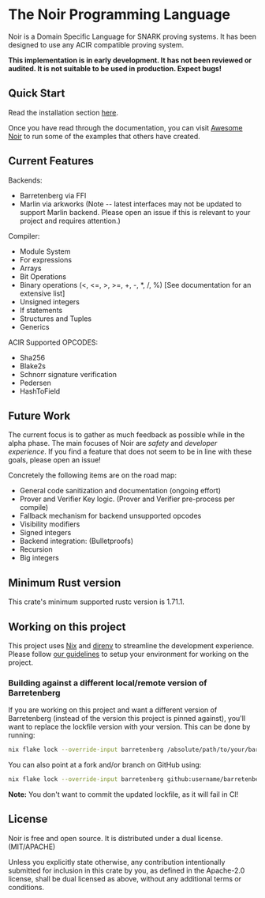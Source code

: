 # The Noir Programming Language

Noir is a Domain Specific Language for SNARK proving systems. It has been designed to use any ACIR compatible proving system.

**This implementation is in early development. It has not been reviewed or audited. It is not suitable to be used in production. Expect bugs!**

## Quick Start

Read the installation section [here](https://noir-lang.org/getting_started/nargo_installation).

Once you have read through the documentation, you can visit [Awesome Noir](https://github.com/noir-lang/awesome-noir) to run some of the examples that others have created.

## Current Features

Backends:

- Barretenberg via FFI
- Marlin via arkworks (Note -- latest interfaces may not be updated to support Marlin backend. Please open an issue if this is relevant to your project and requires attention.)

Compiler:

- Module System
- For expressions
- Arrays
- Bit Operations
- Binary operations (<, <=, >, >=, +, -, \*, /, %) [See documentation for an extensive list]
- Unsigned integers
- If statements
- Structures and Tuples
- Generics

ACIR Supported OPCODES:

- Sha256
- Blake2s
- Schnorr signature verification
- Pedersen
- HashToField

## Future Work

The current focus is to gather as much feedback as possible while in the alpha phase. The main focuses of Noir are _safety_ and _developer experience_. If you find a feature that does not seem to be in line with these goals, please open an issue!

Concretely the following items are on the road map:

- General code sanitization and documentation (ongoing effort)
- Prover and Verifier Key logic. (Prover and Verifier pre-process per compile)
- Fallback mechanism for backend unsupported opcodes
- Visibility modifiers
- Signed integers
- Backend integration: (Bulletproofs)
- Recursion
- Big integers

## Minimum Rust version

This crate's minimum supported rustc version is 1.71.1.

## Working on this project

This project uses [Nix](https://nixos.org/) and [direnv](https://direnv.net/) to streamline the development experience. Please follow [our guidelines](https://noir-lang.org/getting_started/nargo_installation/#option-3-compile-from-source) to setup your environment for working on the project.

### Building against a different local/remote version of Barretenberg

If you are working on this project and want a different version of Barretenberg (instead of the version this project is pinned against), you'll want to replace the lockfile version with your version. This can be done by running:

```sh
nix flake lock --override-input barretenberg /absolute/path/to/your/barretenberg
```

You can also point at a fork and/or branch on GitHub using:

```sh
nix flake lock --override-input barretenberg github:username/barretenberg/branch_name
```

__Note:__ You don't want to commit the updated lockfile, as it will fail in CI!

## License

Noir is free and open source. It is distributed under a dual license. (MIT/APACHE)

Unless you explicitly state otherwise, any contribution intentionally submitted for inclusion in this crate by you, as defined in the Apache-2.0 license, shall be dual licensed as above, without any additional terms or conditions.

